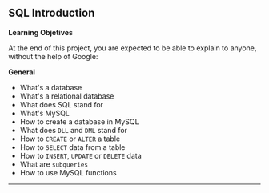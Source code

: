 ## SQL Introduction

**Learning Objetives**

At the end of this project, you are expected to be able to explain to anyone, without the help of Google:
 
 **General**
  - What's a database
  - What's a relational database
  - What does SQL stand for
  - What's MySQL
  - How to create a database in MySQL
  - What does ```DLL``` and ```DML``` stand for
  - How to ```CREATE``` or ```ALTER``` a table
  - How to ```SELECT``` data from a table
  - How to ```INSERT```, ```UPDATE``` or ```DELETE``` data
  - What are ```subqueries```
  - How to use MySQL functions

---